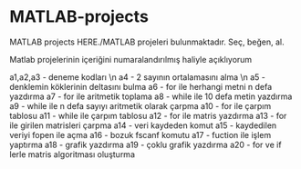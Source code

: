 # MATLAB-projects
MATLAB projects HERE./MATLAB projeleri bulunmaktadır. Seç, beğen, al. 

Matlab projelerinin içeriğini numaralandırılmış haliyle açıklıyorum 

a1,a2,a3 - deneme kodları \n
a4 - 2 sayının ortalamasını alma \n 
a5 - denklemin köklerinin deltasını bulma
a6 - for ile herhangi metni n defa yazdırma
a7 - for ile aritmetik toplama 
a8 - while ile 10 defa metin yazdırma
a9 - while ile n defa sayıyı aritmetik olarak çarpma 
a10 - for ile çarpım tablosu 
a11 - while ile çarpım tablosu 
a12 - for ile matris yazdırma
a13 - for ile girilen matrisleri çarpma 
a14 - veri kaydeden komut 
a15 - kaydedilen veriyi fopen ile açma 
a16 - bozuk fscanf komutu
a17 - fuction ile işlem yaptırma
a18 - grafik yazdırma 
a19 - çoklu grafik yazdırma
a20 - for ve if lerle matris algoritması oluşturma 
